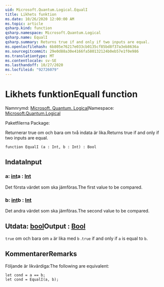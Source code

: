```yaml
---
uid: Microsoft.Quantum.Logical.EqualI
title: Likhets funktion
ms.date: 10/26/2020 12:00:00 AM
ms.topic: article
qsharp.kind: function
qsharp.namespace: Microsoft.Quantum.Logical
qsharp.name: EqualI
qsharp.summary: Returns true if and only if two inputs are equal.
ms.openlocfilehash: 6b805e76217e033cb0135cf85bd8f37a3eb8636a
ms.sourcegitcommit: 29e0d88a30e4166fa580132124b0eb57e1f0e986
ms.translationtype: MT
ms.contentlocale: sv-SE
ms.lasthandoff: 10/27/2020
ms.locfileid: "92726079"
---
```

# <a name="equali-function"></a><span data-ttu-id="a078c-102">Likhets funktion</span><span class="sxs-lookup"><span data-stu-id="a078c-102">EqualI function</span></span>

<span data-ttu-id="a078c-103">Namnrymd: [Microsoft. Quantum. Logical](xref:Microsoft.Quantum.Logical)</span><span class="sxs-lookup"><span data-stu-id="a078c-103">Namespace: [Microsoft.Quantum.Logical](xref:Microsoft.Quantum.Logical)</span></span>

<span data-ttu-id="a078c-104">Paketfilerna [](https://nuget.org/packages/)</span><span class="sxs-lookup"><span data-stu-id="a078c-104">Package: [](https://nuget.org/packages/)</span></span>


<span data-ttu-id="a078c-105">Returnerar true om och bara om två indata är lika.</span><span class="sxs-lookup"><span data-stu-id="a078c-105">Returns true if and only if two inputs are equal.</span></span>

```qsharp
function EqualI (a : Int, b : Int) : Bool
```


## <a name="input"></a><span data-ttu-id="a078c-106">Indata</span><span class="sxs-lookup"><span data-stu-id="a078c-106">Input</span></span>

### <a name="a--int"></a><span data-ttu-id="a078c-107">a: [int](xref:microsoft.quantum.lang-ref.int)</span><span class="sxs-lookup"><span data-stu-id="a078c-107">a : [Int](xref:microsoft.quantum.lang-ref.int)</span></span>

<span data-ttu-id="a078c-108">Det första värdet som ska jämföras.</span><span class="sxs-lookup"><span data-stu-id="a078c-108">The first value to be compared.</span></span>


### <a name="b--int"></a><span data-ttu-id="a078c-109">b: [int](xref:microsoft.quantum.lang-ref.int)</span><span class="sxs-lookup"><span data-stu-id="a078c-109">b : [Int](xref:microsoft.quantum.lang-ref.int)</span></span>

<span data-ttu-id="a078c-110">Det andra värdet som ska jämföras.</span><span class="sxs-lookup"><span data-stu-id="a078c-110">The second value to be compared.</span></span>



## <a name="output--bool"></a><span data-ttu-id="a078c-111">Utdata: [bool](xref:microsoft.quantum.lang-ref.bool)</span><span class="sxs-lookup"><span data-stu-id="a078c-111">Output : [Bool](xref:microsoft.quantum.lang-ref.bool)</span></span>

<span data-ttu-id="a078c-112">`true` om och bara om `a` är lika med `b` .</span><span class="sxs-lookup"><span data-stu-id="a078c-112">`true` if and only if `a` is equal to `b`.</span></span>

## <a name="remarks"></a><span data-ttu-id="a078c-113">Kommentarer</span><span class="sxs-lookup"><span data-stu-id="a078c-113">Remarks</span></span>

<span data-ttu-id="a078c-114">Följande är likvärdiga:</span><span class="sxs-lookup"><span data-stu-id="a078c-114">The following are equivalent:</span></span>

```Q#
let cond = a == b;
let cond = EqualI(a, b);
```